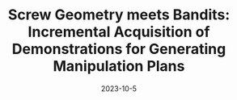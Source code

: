 ---
title: "Screw Geometry meets Bandits: Incremental Acquisition of Demonstrations for Generating Manipulation Plans"
collection: publications
permalink: /publication/Self_Evaluation_IROS_2023
excerpt: 'This paper is about fixing template issue #693.'
date: 2023-10-5
venue: 'Late Breaking Results Poster, Manipulation and Grasping Session, IROS'
paperurl: 'http://academicpages.github.io/files/paper3.pdf'
citation: 'D. Das, A. Patankar, N. Chakraborty, C.R. Ramakrishnan and I.V. Ramakrishnan. Screw Geometry meets Bandits: Incremental Acquisition of Demonstrations for Generating Manipulation Plans. Late Breaking Results Poster, Manipulation and Grasping Session, <i>IEEE/RSJ International Conference on Intelligent Robots and Systems (IROS)</i> 2023.'
---